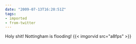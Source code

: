 ```yaml
---
date: "2009-07-13T16:20:51Z"
tags:
- imported
- from-twitter
---
```

Holy shit\! Nottingham is flooding\! {{< imgorvid src="a8fps" >}}
